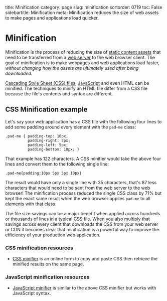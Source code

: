 title: Minification
category: page
slug: minification
sortorder: 0719
toc: False
sidebartitle: Minification
meta: Minification reduces the size of web assets to make pages and applications load quicker.


# Minification
Minification is the process of reducing the size of 
[static content assets](/static-content.html) that need to be transferred 
from a [web server](/web-servers.html) to the web browser client. The goal
of minification is to make webpages and web applications load faster, 
*without changing how the assets are ultimately used after being downloaded*.

[Cascading Style Sheet (CSS) files](/cascading-style-sheets.html), 
[JavaScript](/javascript.html) and even HTML can be minified. The techniques 
to minify an HTML file differ from a CSS file because the file's contents
and syntax are different.


## CSS Minification example
Let's say your web application has a CSS file with the following four lines
to add some padding around every element with the `pad-me` class:

```
.pad-me { padding-top: 10px;
          padding-right: 5px;
          padding-left: 5px;
          padding-bottom: 10px; }
```

That example has 122 characters. A CSS minifier would take the above four 
lines and convert them to the following single line:

```
.pad-me{padding:10px 5px 5px 10px}
```

The result would have only a single line with 35 characters, that's 87 less 
characters that would need to be sent from the web server to the web browser!
The minification process reduced the single CSS class by 71% but kept the exact
same result when the web browser applies `pad-me` to all elements with that
class.

The file size savings can be a major benefit when applied across hundreds or
thousands of lines in a typical CSS file. When you also multiply that savings 
across every client that downloads the CSS from your web server or CDN it becomes
clear that minification is a powerful way to improve the efficiency of your 
production web application.


### CSS minification resources
* [CSS minifier](https://cssminifier.com/) is an online form to copy and paste
  CSS then retrieve the minified results on the same page.


### JavaScript minification resources
* [JavaScript minifier](https://javascript-minifier.com/) is similar to the
  above CSS minifier but works with JavaScript syntax.


